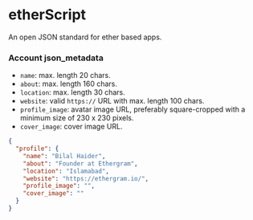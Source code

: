 # etherScript

An open JSON standard for ether based apps.

### Account json_metadata

- `name`: max. length 20 chars.
- `about`: max. length 160 chars.
- `location`: max. length 30 chars.
- `website`: valid `https://` URL with max. length 100 chars.
- `profile_image`: avatar image URL, preferably square-cropped with a minimum size of 230 x 230 pixels.
- `cover_image`: cover image URL.

```json
{
  "profile": {
    "name": "Bilal Haider",
    "about": "Founder at Ethergram",
    "location": "Islamabad",
    "website": "https://ethergram.io/",
    "profile_image": "",
    "cover_image": ""
  }
}
```
